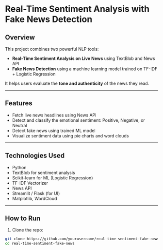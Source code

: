 # Real-Time Sentiment Analysis with Fake News Detection 

## Overview

This project combines two powerful NLP tools:
- **Real-Time Sentiment Analysis on Live News** using TextBlob and News API
- **Fake News Detection** using a machine learning model trained on TF-IDF + Logistic Regression

It helps users evaluate the **tone and authenticity** of the news they read.

---

##  Features

- Fetch live news headlines using News API
- Detect and classify the emotional sentiment: Positive, Negative, or Neutral
- Detect fake news using trained ML model
- Visualize sentiment data using pie charts and word clouds


---

##  Technologies Used

- Python
- TextBlob for sentiment analysis
- Scikit-learn for ML (Logistic Regression)
- TF-IDF Vectorizer
- News API
- Streamlit / Flask (for UI)
- Matplotlib, WordCloud

---

##  How to Run

1. Clone the repo:

```bash
git clone https://github.com/yourusername/real-time-sentiment-fake-news.git
cd real-time-sentiment-fake-news
